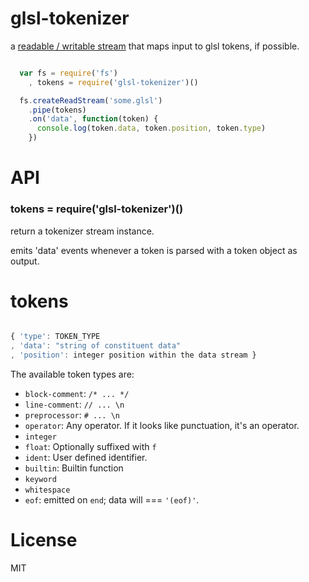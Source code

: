 # glsl-tokenizer

a [readable / writable stream](https://github.com/dominictarr/stream-spec#through-sync-writable-and-readable-aka-filter) that maps input to glsl tokens, if possible.

```javascript

  var fs = require('fs')
    , tokens = require('glsl-tokenizer')()

  fs.createReadStream('some.glsl')
    .pipe(tokens)
    .on('data', function(token) {
      console.log(token.data, token.position, token.type)
    })

```

# API

### tokens = require('glsl-tokenizer')()

return a tokenizer stream instance.

emits 'data' events whenever a token is parsed with a token object as output.

# tokens

```javascript

{ 'type': TOKEN_TYPE
, 'data': "string of constituent data"
, 'position': integer position within the data stream }

```

The available token types are:

* `block-comment`: `/* ... */`
* `line-comment`: `// ... \n`
* `preprocessor`: `# ... \n`
* `operator`: Any operator. If it looks like punctuation, it's an operator.
* `integer`
* `float`: Optionally suffixed with `f`
* `ident`: User defined identifier.
* `builtin`: Builtin function
* `keyword`
* `whitespace`
* `eof`: emitted on `end`; data will === `'(eof)'`.

# License

MIT
